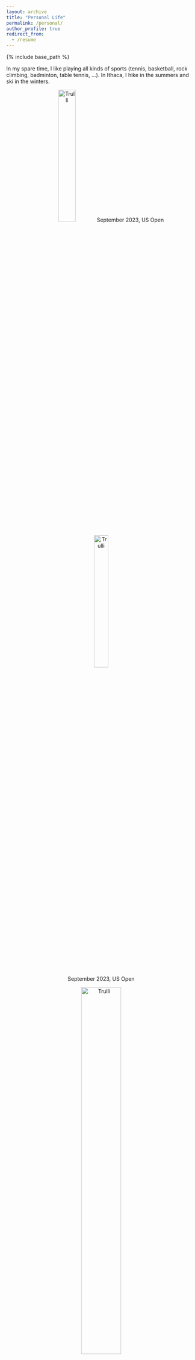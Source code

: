 ```yaml
---
layout: archive
title: "Personal Life"
permalink: /personal/
author_profile: true
redirect_from:
  - /resume
---
```


{% include base_path %}

In my spare time, I like playing all kinds of sports (tennis, basketball, rock climbing, badminton, table tennis, ...). In Ithaca, I hike in the summers and ski in the winters.

<p align="center">
  <img src="https://keli97.github.io/files/life/usopen.jpeg" alt="Trulli" style="width:30%" class="center">
  September 2023, US Open
</p>

<figure>
    <center><img src="https://keli97.github.io/files/life/usopen.jpeg" alt="Trulli" style="width:30%" class="center"></center>
    <figcaption><center>September 2023, US Open</center></figcaption>
</figure>

<figure>
    <center><img src="https://keli97.github.io/files/life/finals.jpeg" alt="Trulli" style="width:50%" class="center"></center>
    <center><figcaption>June 2022, Game 6 of NBA Finals, Warriors vs Celtics, Stephen Curry won FMVP!!!</figcaption></center>
</figure>

<figure>
    <center><img src="https://keli97.github.io/files/life/warriors.jpeg" alt="Trulli" style="width:50%" class="center"></center>
    <center><figcaption>December 2021, Warriors vs Nuggets, Stephen Curry scored his 3000th career 3-pointer</figcaption></center>
</figure>

During holidays, I am enthusastic about traveling and exploring the world. Apart from my home country China, Thailand is my favorite country among all the countries I have visited.


I am also a big fan of Nintendo Switch and play lots of games on it for entertainment. Among all these games, The Legend of Zelda is the BEST game ever! 

<figure>
    <center><img src="https://keli97.github.io/files/life/zelda.jpeg" alt="Trulli" style="width:30%" class="center"></center>
    <center><figcaption>The Legend of Zelda: Tears of the Kingdom</figcaption></center>
</figure>
